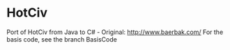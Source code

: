 # HotCiv
Port of HotCiv from Java to C# - Original: http://www.baerbak.com/
For the basis code, see the branch BasisCode
